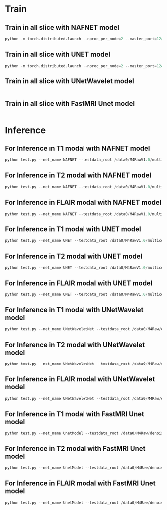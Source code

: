 # Train
## Train in all slice with NAFNET model
```python
python -m torch.distributed.launch --nproc_per_node=2 --master_port=1249 train.py --launcher pytorch --max_iter 51 --traindata_root /data0/M4RawV1.0/multicoil_train/ --loss_l1 --net_name NAFNET --name random_init_NAFNET --lr 1e-4 --modal ALL
```

## Train in all slice with UNET model
```python
python -m torch.distributed.launch --nproc_per_node=2 --master_port=1249 train.py --launcher pytorch --max_iter 51 --traindata_root /data0/M4RawV1.0/multicoil_train/ --loss_l1 --net_name UNET --name random_init_NAFNET --lr 1e-4 --modal ALL
```

## Train in all slice with UNetWavelet model
```python train.py --launcher pytorch --batch_size 16 --nlayers 10 --max_iter 51 --traindata_root /data0/M4RawV1.5/multicoil_train --loss_l1 --net_name UNetWaveletNet --name random_init_UNetWaveletNet_all_batch16 --lr 1e-4 --modal ALL --gpu_ids 0 --launcher none --testdata_root /data0/M4Raw/denoising_demo/multicoil_val/
```

## Train in all slice with FastMRI Unet model
```python train.py --launcher pytorch --max_iter 61 --traindata_root /data0/M4RawV1.5/multicoil_train --loss_l1 --net_name UnetModel --name random_init_UnetModel_all_batch8 --lr 1e-4 --modal ALL --gpu_ids 0 --launcher none --testdata_root /data0/M4Raw/denoising_demo/multicoil_val/ --batch_size 8
```


# Inference
## For Inference in T1 modal with NAFNET model

```python
python test.py --net_name NAFNET --testdata_root /data0/M4RawV1.0/multicoil_val/ --resume ./M4RawV1.0_experiment/NAFNET.pth --modal T1
```

## For Inference in T2 modal with NAFNET model
```python
python test.py --net_name NAFNET --testdata_root /data0/M4RawV1.0/multicoil_val/ --resume ./M4RawV1.0_experiment/NAFNET.pth --modal T2
```
## For Inference in FLAIR modal with NAFNET model
```python
python test.py --net_name NAFNET --testdata_root /data0/M4RawV1.0/multicoil_val/ --resume ./M4RawV1.0_experiment/NAFNET.pth --modal FLAIR
```

## For Inference in T1 modal with UNET model
```python
python test.py --net_name UNET --testdata_root /data0/M4RawV1.0/multicoil_val/ --resume ./M4RawV1.0_experiment/NAFNET.pth --modal T1
```
## For Inference in T2 modal with UNET model
```python
python test.py --net_name UNET --testdata_root /data0/M4RawV1.0/multicoil_val/ --resume ./M4RawV1.0_experiment/NAFNET.pth --modal T2
```
## For Inference in FLAIR modal with UNET model
```python
python test.py --net_name UNET --testdata_root /data0/M4RawV1.0/multicoil_val/ --resume ./M4RawV1.0_experiment/NAFNET.pth --modal FLAIR
```

## For Inference in T1 modal with UNetWavelet model
```python
python test.py --net_name UNetWaveletNet --testdata_root /data0/M4Raw/denoising_demo/multicoil_test/ --resume ./DlDegibbs_experiment/random_init_UNetWaveletNet_all_nlayers12_batch16/snapshot/net_50.pth --modal T1 --name UNetWaveletNet_test --nlayers 12
```
## For Inference in T2 modal with UNetWavelet model
```python
python test.py --net_name UNetWaveletNet --testdata_root /data0/M4Raw/denoising_demo/multicoil_test/ --resume ./DlDegibbs_experiment/random_init_UNetWaveletNet_all_nlayers12_batch16/snapshot/net_50.pth --modal T2 --name UNetWaveletNet_test --nlayers 12
```
## For Inference in FLAIR modal with UNetWavelet model
```python
python test.py --net_name UNetWaveletNet --testdata_root /data0/M4Raw/denoising_demo/multicoil_test/ --resume ./DlDegibbs_experiment/random_init_UNetWaveletNet_all_nlayers12_batch16/snapshot/net_50.pth --modal FLAIR --name UNetWaveletNet_test --nlayers 12
```

## For Inference in T1 modal with FastMRI Unet model
```python
python test.py --net_name UnetModel --testdata_root /data0/M4Raw/denoising_demo/multicoil_test/ --resume ./Fastmri_experiment/random_init_UnetModel_all_batch8/snapshot/net_50.pth --modal T1 --name FastMRI_UnetModel_test
```
## For Inference in T2 modal with FastMRI Unet model
```python
python test.py --net_name UnetModel --testdata_root /data0/M4Raw/denoising_demo/multicoil_test/ --resume ./Fastmri_experiment/random_init_UnetModel_all_batch8/snapshot/net_50.pth --modal T2 --name FastMRI_UnetModel_test
```
## For Inference in FLAIR modal with FastMRI Unet model
```python
python test.py --net_name UnetModel --testdata_root /data0/M4Raw/denoising_demo/multicoil_test/ --resume ./Fastmri_experiment/random_init_UnetModel_all_batch8/snapshot/net_50.pth --modal FLAIR --name FastMRI_UnetModel_test
```